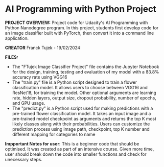 # AI Programming with Python Project

**PROJECT OVERVIEW:**
Project code for Udacity's AI Programming with Python Nanodegree program. In this project, students first develop code for an image classifier built with PyTorch, then convert it into a command line application.

**CREATOR**
Franck Tujek - 19/02/2024

**FILES:**
- The "FTujek Image Classifier Project" file contains the Jupyter Notebook for the design, training, testing and evaluation of my model with a 83.8% accuracy rate using VGG16
- The "train.py" file is a Python script designed to train a flower classification model. It allows users to choose between VGG16 and ResNet18, for training the model. Other optional arguments are learning rate, hidden layers, output size, dropout probability, number of epochs, and GPU usage.
- The "predict.py" is a Python script used for making predictions with a pre-trained flower classification model. It takes an input image and a pre-trained model checkpoint as arguments and returns the top K most likely classes along with their probabilities. Users can customize the prediction process using image path, checkpoint, top K number and different mapping for categories to name

**Impportant Notes for user:**
This is a beginner code that should be optimised. It was created as part of an intensive course. Given more time, user should break down the code into smaller functions and check for unecessary steps. 
